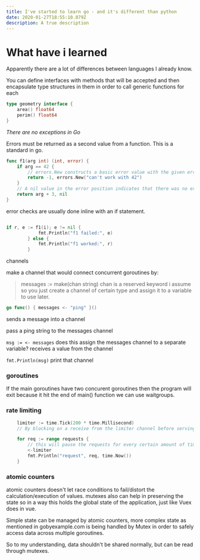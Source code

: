 ```yaml
---
title: I've started to learn go - and it's different than python
date: 2020-01-27T18:55:10.079Z
description: A true description
---
```


# What have i learned

Apparently there are a lot of differences between languages I already know.

You can define interfaces with methods that will be accepted and then encapsulate type structures in them in order to call generic functions for each

```go
type geometry interface {
    area() float64
    perim() float64
}
```

_There are no exceptions in Go_

Errors must be returned as a second value from a function. This is a standard in go.

```go
func f1(arg int) (int, error) {
    if arg == 42 {
        // errors.New constructs a basic error value with the given error message.
        return -1, errors.New("can't work with 42")
    }
    // A nil value in the error position indicates that there was no error.
    return arg + 3, nil
}
```

error checks are usually done inline with an if statement.

```go

if r, e := f1(i); e != nil {
            fmt.Println("f1 failed:", e)
        } else {
            fmt.Println("f1 worked:", r)
        }
```

channels

make a channel that would connect concurrent goroutines by:

> messages := make(chan string)
> chan is a reserved keyword i assume
> so you just create a channel of certain type and assign it to a variable to use later.

```go
go func() { messages <- "ping" }()
```

sends a message into a channel

pass a ping string to the messages channel

`msg := <- messages`
does this assign the messages channel to a separate variable?
receives a value from the channel

`fmt.Println(msg)`
print that channel

### goroutines

If the main goroutines have two concurent goroutines then the program will exit because it hit the end of main() function
we can use waitgroups.

### rate limiting

```go
    limiter := time.Tick(200 * time.Millisecond)
    // By blocking on a receive from the limiter channel before serving each request, we limit ourselves to 1 request every 200 milliseconds.

    for req := range requests {
        // this will pause the requests for every certain amount of time.
        <-limiter
        fmt.Println("request", req, time.Now())
    }

```

### atomic counters

atomic counters doesn't let race conditions to fail/distort the calculation/execution of values.
mutexes also can help in preserving the state so in a way this holds the global state of the application, just like Vuex does in vue.

Simple state can be managed by atomic counters, more complex state as mentioned in gobyexample.com is being handled by Mutex in order to safely access data across multiple goroutines.

So to my understanding, data shouldn't be shared normally, but can be read through mutexes.
